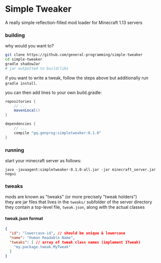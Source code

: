 # Simple Tweaker

A really simple reflection-filled mod loader for Minecraft 1.13 servers

### building

why would you want to?
```sh
git clone https://github.com/general-programming/simple-tweaker
cd simple-tweaker
gradle shadowJar
# jar outputted to build/libs
```

if you want to write a tweak, follow the steps above but additionally run `gradle install`.

you can then add lines to your own build.gradle:

```groovy
repositories {
    // ...
    mavenLocal()
}

dependencies {
    // ...
    compile "gq.genprog:simpletweaker:0.1.0"
}
```

### running

start your minecraft server as follows:
```
java -javaagent:simpletweaker-0.1.0-all.jar -jar minecraft_server.jar nogui
```

### tweaks

mods are known as "tweaks" (or more precisely "tweak holders")  
they are jar files that lives in the `tweaks/` subfolder of the server directory  
they contain a top-level file, `tweak.json`, along with the actual classes

#### tweak.json format

```json
{
  "id": "lowercase-id", // should be unique & lowercase
  "name": "Human Readable Name",
  "tweaks": [ // array of tweak class names (implement ITweak)
    "my.package.tweak.MyTweak"
  ]
}
```

